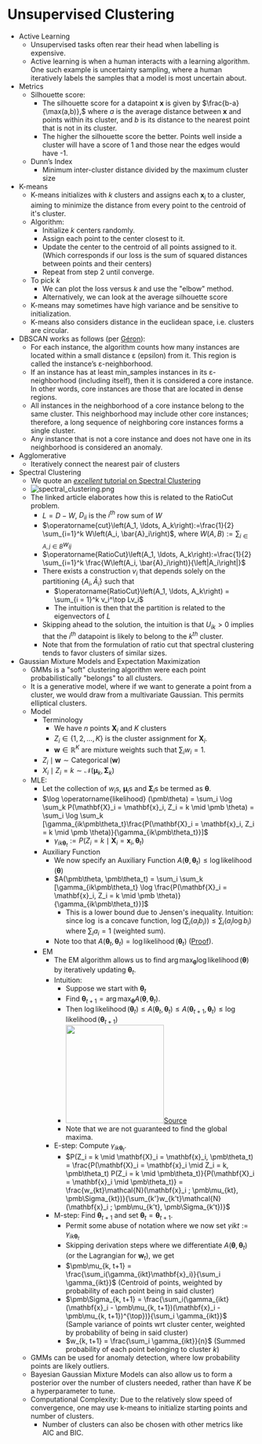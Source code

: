 # Unsupervised Clustering

- Active Learning
  - Unsupervised tasks often rear their head when labelling is expensive. 
  - Active learning is when a human interacts with a learning algorithm. One such example is uncertainty sampling, where a human iteratively labels the samples that a model is most uncertain about. 
- Metrics
  - Silhouette score:
    - The silhouette score for a datapoint $\mathbf{x}$ is given by $\frac{b-a}{\max(a,b)},$ where $a$ is the average distance between $\mathbf{x}$ and points within its cluster, and $b$ is its distance to the nearest point that is not in its cluster.
    - The higher the silhouette score the better. Points well inside a cluster will have a score of 1 and those near the edges would have -1. 
  - Dunn’s Index
    - Minimum inter-cluster distance divided by the maximum cluster size
- K-means
  - K-means initializes with $k$ clusters and assigns each $\mathbf{x}_i$ to a cluster, aiming to minimize the distance from every point to the centroid of it's cluster.
  - Algorithm:
    - Initialize $k$ centers randomly. 
    - Assign each point to the center closest to it. 
    - Update the center to the centroid of all points assigned to it. (Which corresponds if our loss is the sum of squared distances between points and their centers)
    - Repeat from step 2 until converge.
  - To pick $k$
    - We can plot the loss versus $k$ and use the "elbow" method.
    - Alternatively, we can look at the average silhouette score
  - K-means may sometimes have high variance and be sensitive to initialization. 
  - K-means also considers distance in the euclidean space, i.e. clusters are circular.
- DBSCAN works as follows (per [Géron](https://www.amazon.com/Hands-Machine-Learning-Scikit-Learn-TensorFlow/dp/1098125975)):
  - For each instance, the algorithm counts how many instances are located within a small distance ε (epsilon) from it. This region is called the instance’s 
ε-neighborhood.
  - If an instance has at least min_samples instances in its ε-neighborhood (including itself), then it is considered a core instance. In other words, core instances are those that are located in dense regions. 
  - All instances in the neighborhood of a core instance belong to the same cluster. This neighborhood may include other core instances; therefore, a long sequence of neighboring core instances forms a single cluster. 
  - Any instance that is not a core instance and does not have one in its neighborhood is considered an anomaly.
- Agglomerative
  - Iteratively connect the nearest pair of clusters
- Spectral Clustering
  - We quote an [_excellent_ tutorial on Spectral Clustering](https://people.csail.mit.edu/dsontag/courses/ml14/notes/Luxburg07_tutorial_spectral_clustering.pdf)
  - ![spectral_clustering.png](spectral_clustering.png)
  - The linked article elaborates how this is related to the RatioCut problem.
    - $L = D - W$, $D_{ii}$ is the $i^{th}$ row sum of $W$  
    - $\operatorname{cut}\left(A_1, \ldots, A_k\right):=\frac{1}{2} \sum_{i=1}^k W\left(A_i, \bar{A}_i\right)$, where $W(A, B):=\sum_{i \in A, j \in B} w_{i j}$
    - $\operatorname{RatioCut}\left(A_1, \ldots, A_k\right):=\frac{1}{2} \sum_{i=1}^k \frac{W\left(A_i, \bar{A}_i\right)}{\left|A_i\right|}$
    - There exists a construction $v_i$ that depends solely on the partitioning $\{A_i, \bar{A}_i\}$ such that
      - $\operatorname{RatioCut}\left(A_1, \ldots, A_k\right) = \sum_{i = 1}^k v_i^\top Lv_i$
      - The intuition is then that the partition is related to the eigenvectors of $L$
    - Skipping ahead to the solution, the intuition is that $U_{ik} > 0$ implies that the $i^{th}$ datapoint is likely to belong to the $k^{th}$ cluster. 
    - Note that from the formulation of ratio cut that spectral clustering tends to favor clusters of similar sizes. 
- Gaussian Mixture Models and Expectation Maximization
  - GMMs is a "soft" clustering algorithm were each point probabilistically "belongs" to all clusters.
  - It is a generative model, where if we want to generate a point from a cluster, we would draw from a multivariate Gaussian. This permits elliptical clusters.
  - Model
    - Terminology
      - We have $n$ points $\mathbf{X}_i$ and $K$ clusters
      - $Z_i \in \{1, 2, \ldots, K\}$ is the cluster assignment for $\mathbf{X}_i$.
      - $\mathbf{w} \in \mathbb{R}^K$ are mixture weights such that $\sum_i w_i = 1$.
    - $Z_i \mid \mathbf{w} \sim \operatorname{Categorical}(\mathbf{w})$
    - $X_i \mid Z_i = k \sim \mathcal{N}(\pmb\mu_k, \pmb\Sigma_k)$
  - MLE:
    - Let the collection of $w_i$s, $\pmb\mu_i$s and $\pmb\Sigma_i$s be termed as $\pmb\theta$. 
    - $\log \operatorname{likelihood} (\pmb\theta) = \sum_i \log \sum_k P(\mathbf{X}_i = \mathbf{x}_i, Z_i = k \mid \pmb \theta) = \sum_i \log \sum_k [\gamma_{ik\pmb\theta_t}\frac{P(\mathbf{X}_i = \mathbf{x}_i, Z_i = k \mid \pmb \theta)}{\gamma_{ik\pmb\theta_t}}]$
      - $\gamma_{ik\pmb\theta_t} := P(Z_i = k \mid \mathbf{X}_i = \mathbf{x}_i, \pmb\theta_t)$
    - Auxiliary Function
      - We now specify an Auxiliary Function $A(\pmb\theta, \pmb\theta_t) \leq \log \operatorname{likelihood} (\pmb\theta)$
      - $A(\pmb\theta, \pmb\theta_t) = \sum_i \sum_k [\gamma_{ik\pmb\theta_t} \log \frac{P(\mathbf{X}_i = \mathbf{x}_i, Z_i = k \mid \pmb \theta)}{\gamma_{ik\pmb\theta_t}}]$
        - This is a lower bound due to Jensen's inequality. Intuition: since $\log$ is a concave function, $\log(\sum_i (a_ib_i)) \leq \sum_i (a_i \log b_i)$ where $\sum_i a_i = 1$ (weighted sum).
      - Note too that $A(\pmb\theta_t, \pmb\theta_t) = \log \operatorname{likelihood} (\pmb\theta_t)$ ([Proof](https://users.cs.duke.edu/~cynthia/CourseNotes/GMMEMNotes.pdf)).
    - EM
      - The EM algorithm allows us to find $\arg\max_{\pmb\theta} \log \operatorname{likelihood} (\pmb\theta)$ by iteratively updating $\pmb\theta_t$.
      - Intuition:
        - Suppose we start with $\pmb\theta_t$
        - Find $\pmb\theta_{t+1} = \arg\max_{\pmb\theta} A(\pmb\theta, \pmb\theta_t)$.
        - Then $\log \operatorname{likelihood} (\pmb\theta_t) \leq A(\pmb\theta_t, \pmb\theta_t) \leq A(\pmb\theta_{t+1}, \pmb\theta_t) \leq \log \operatorname{likelihood} (\pmb\theta_{t+1})$
        - <img src="em.png" width="200">[Source](https://people.duke.edu/~ccc14/sta-663-2016/14_ExpectationMaximization.html)
        - Note that we are not guaranteed to find the global maxima. 
      - E-step: Compute $\gamma_{ik\pmb\theta_t}$. 
        - $P(Z_i = k \mid \mathbf{X}_i = \mathbf{x}_i, \pmb\theta_t) = \frac{P(\mathbf{X}_i = \mathbf{x}_i \mid Z_i = k, \pmb\theta_t) P(Z_i = k \mid \pmb\theta_t)}{P(\mathbf{X}_i = \mathbf{x}_i \mid \pmb\theta_t)} = \frac{w_{kt}\mathcal{N}(\mathbf{x}_i ; \pmb\mu_{kt}, \pmb\Sigma_{kt})}{\sum_{k'}w_{k't}\mathcal{N}(\mathbf{x}_i ; \pmb\mu_{k't}, \pmb\Sigma_{k't})}$
      - M-step: Find $\pmb\theta_{t+1}$ and set $\pmb\theta_t = \pmb\theta_{t+1}$. 
        - Permit some abuse of notation where we now set $\gamma{ikt} := \gamma_{ik\pmb\theta_t}$
        - Skipping derivation steps where we differentiate $A(\pmb\theta, \pmb\theta_t)$ (or the Lagrangian for $\mathbf{w}_t$), we get
        - $\pmb\mu_{k, t+1} = \frac{\sum_i(\gamma_{ikt}\mathbf{x}_i)}{\sum_i \gamma_{ikt}}$ (Centroid of points, weighted by probability of each point being in said cluster)
        - $\pmb\Sigma_{k, t+1} = \frac{\sum_i(\gamma_{ikt}(\mathbf{x}_i - \pmb\mu_{k, t+1})(\mathbf{x}_i - \pmb\mu_{k, t+1})^{\top})}{\sum_i \gamma_{ikt}}$  (Sample variance of points wrt cluster center, weighted by probability of being in said cluster)
        - $w_{k, t+1} = \frac{\sum_i \gamma_{ikt}}{n}$ (Summed probability of each point belonging to cluster $k$)
  - GMMs can be used for anomaly detection, where low probability points are likely outliers. 
  - Bayesian Gaussian Mixture Models can also allow us to form a posterior over the number of clusters needed, rather than have $K$ be a hyperparameter to tune. 
  - Computational Complexity: Due to the relatively slow speed of convergence, one may use k-means to initialize starting points and number of clusters. 
    - Number of clusters can also be chosen with other metrics like AIC and BIC. 